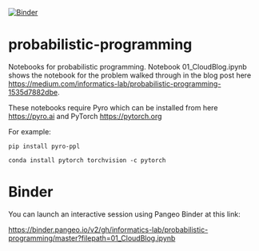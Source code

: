 [![Binder](https://binder.pangeo.io/badge_logo.svg)](https://binder.pangeo.io/v2/gh/informatics-lab/probabilistic-programming/master?filepath=01_CloudBlog.ipynb)

# probabilistic-programming
Notebooks for probabilistic programming. Notebook 01_CloudBlog.ipynb shows the notebook for the problem walked through in the blog post here https://medium.com/informatics-lab/probabilistic-programming-1535d7882dbe.

These notebooks require Pyro which can be installed from here https://pyro.ai and PyTorch https://pytorch.org 

For example:

    pip install pyro-ppl 
  
    conda install pytorch torchvision -c pytorch

# Binder
You can launch an interactive session using Pangeo Binder at this link:

https://binder.pangeo.io/v2/gh/informatics-lab/probabilistic-programming/master?filepath=01_CloudBlog.ipynb

